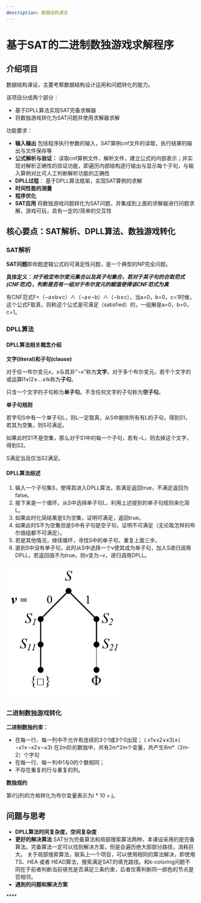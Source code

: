 ```yaml
---
description: 数据结构课设
---
```


# 基于SAT的二进制数独游戏求解程序

## 介绍项目

数据结构课设，主要考察数据结构设计运用和问题转化的能力。

该项目分成两个部分：

* 基于DPLL算法实现SAT完备求解器
* 将数独游戏转化为SAT问题并使用求解器求解

功能要求：

* **输入输出** 包括程序执行参数的输入，SAT算例cnf文件的读取，执行结果的输出与文件保存等
* **公式解析与验证：** 读取cnf算例文件，解析文件，建立公式的内部表示；并实现对解析正确性的验证功能，即遍历内部结构逐行输出与显示每个子句，与输入算例对比可人工判断解析功能的正确性
* **DPLL过程**： 基于DPLL算法框架，实现SAT算例的求解
* **时间性能的测量**
* **程序优化**
* **SAT应用** 将数独游戏问题转化为SAT问题，并集成到上面的求解器进行问题求解，游戏可玩，具有一定的/简单的交互性

## 核心要点：SAT解析、DPLL算法、数独游戏转化

### SAT解析

**SAT问题**即命题逻辑公式的可满足性问题，是一个典型的NP完全问题。

**具体定义：**_**对于给定布尔变元集合以及其子句集合，若对于其子句的合取范式\(CNF范式\)，判断是否有一组对于布尔变元的赋值使得该CNF范式为真**_

有CNF范式F=（¬a∨b∨c）∧（¬a∨¬b）∧（¬b∨c），当a=0，b=0，c=1时候，这个公式F取真，则称这个公式是可满足（satisfied）的，一组解是a=0，b=0，c=1。

### DPLL算法

#### DPLL算法相关概念介绍

**文字\(literal\)和子句\(clause\)**   

对于任一布尔变元x，x与其非“¬x”称为**文字**。对于多个布尔变元，若干个文字的或运算l1∨l2∨…∨lk称为**子句**。

只含一个文字的子句称为**单子句**。不含任何文字的子句称为**空子句**。

**单子句规则**

若字句S中有一个单子句L，则L一定取真，从S中删除所有有L的子句，得到S1，若其为空集，则S可满足。

如果此时S1不是空集，那么对于S1中的每一个子句，若有¬L，则去掉这个文字，得到S2。

S满足当且仅当S2满足。

#### DPLL算法综述

1. 输入一个子句集S，使得其进入DPLL算法，若满足返回true，不满足返回为false。
2. 接下来是一个循环。从S中选择单子句L，利用上述提到的单子句规则来化简L。
3. 如果此时化简结果是S为空集，证明可满足，返回true。
4. 如果此时S不为空集但是S中有子句是空子句，证明不可满足（无论取怎样的布尔值组都不可满足）。
5. 若是其他情况，继续循环，寻找S中的单子句，重复上面三步。
6.  直到S中没有单子句，此时从S中选择一个v使其成为单子句，加入S递归调用DPLL，若返回值不为true，则v变为¬v，递归调用DPLL。

![DPLL&#x7B97;&#x6CD5;&#x641C;&#x7D22;&#x6811;](../.gitbook/assets/image%20%288%29.png)

### 二进制数独游戏转化

**二进制数独约束：**

* 在每一行、每一列中不允许有连续的3个1或3个0出现； \( x1∨x2∨x3\)∧\( ¬x1∨¬x2∨¬x3\) 在2m阶的数独中，共有2m\*2m个变量，共产生8m\*（2m-2）个字句
* 在每一行、每一列中1与0的个数相同；  
* 不存在重复的行与重复的列。

**数独规约**



第i行j列的方格转化为布尔变量表示为i \* 10 +  j。

## 问题与思考

* **DPLL算法时间复杂度，空间复杂度** 
* **更好的解决算法** SAT分为完备算法和局部搜索算法两种，本课设采用的是完备算法。完备算法一定可以找到解决方案，但是会遍历绝大部部分路径，消耗巨大。 关于局部搜索算法，联系上一个项目，可以使用相同的算法解决，即使用TS、HEA 或者 HEAD算法，搜索满足SAT的填充路径。和k-coloring问题不同在于前者判断当前填充是否满足三条约束，后者仅需判断同一颜色的节点是否相邻。
* **遇到的问题和解决方案** 

\*\*\*\*





